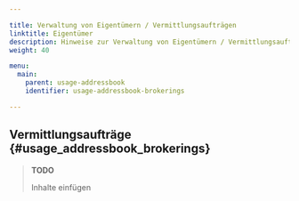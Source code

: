 ```yaml
---

title: Verwaltung von Eigentümern / Vermittlungsaufträgen
linktitle: Eigentümer
description: Hinweise zur Verwaltung von Eigentümern / Vermittlungsaufträgen in OpenEstate-ImmoTool…
weight: 40

menu:
  main:
    parent: usage-addressbook
    identifier: usage-addressbook-brokerings

---
```


## Vermittlungsaufträge {#usage_addressbook_brokerings}

> **TODO**
>
> Inhalte einfügen
